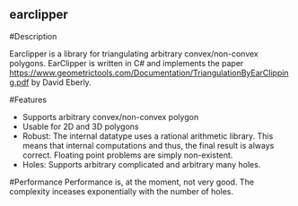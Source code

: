 ## earclipper

#Description

Earclipper is a library for triangulating arbitrary convex/non-convex polygons. EarClipper is written in C# and implements the paper https://www.geometrictools.com/Documentation/TriangulationByEarClipping.pdf by David Eberly.

#Features

- Supports arbitrary convex/non-convex polygon
- Usable for 2D and 3D polygons
- Robust: The internal datatype uses a rational arithmetic library. This means that internal computations and thus, the final result is always correct. Floating point problems are simply non-existent.
- Holes: Supports arbitrary complicated and arbitrary many holes.

#Performance
Performance is, at the moment, not very good. The complexity inceases exponentially with the number of holes.


